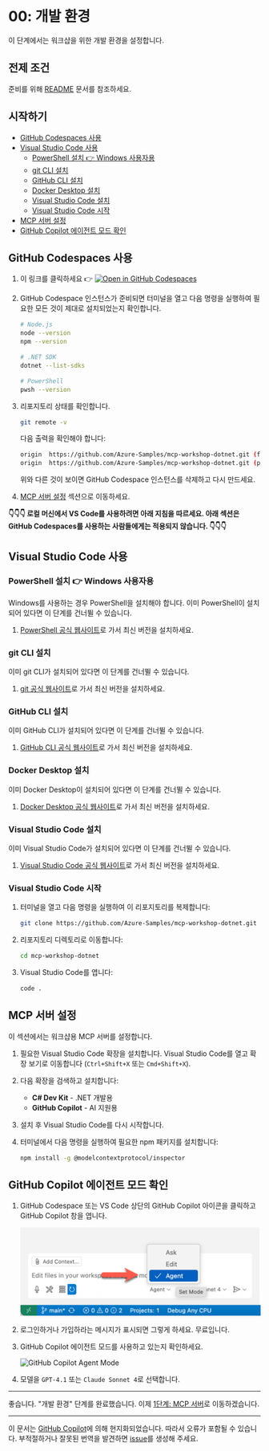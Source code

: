 # 00: 개발 환경

이 단계에서는 워크샵을 위한 개발 환경을 설정합니다.

## 전제 조건

준비를 위해 [README](../README.md#prerequisites) 문서를 참조하세요.

## 시작하기

- [GitHub Codespaces 사용](#github-codespaces-사용)
- [Visual Studio Code 사용](#visual-studio-code-사용)
  - [PowerShell 설치 👉 Windows 사용자용](#powershell-설치--windows-사용자용)
  - [git CLI 설치](#git-cli-설치)
  - [GitHub CLI 설치](#github-cli-설치)
  - [Docker Desktop 설치](#docker-desktop-설치)
  - [Visual Studio Code 설치](#visual-studio-code-설치)
  - [Visual Studio Code 시작](#visual-studio-code-시작)
- [MCP 서버 설정](#mcp-서버-설정)
- [GitHub Copilot 에이전트 모드 확인](#github-copilot-에이전트-모드-확인)

## GitHub Codespaces 사용

1. 이 링크를 클릭하세요 👉 [![Open in GitHub Codespaces](https://github.com/codespaces/badge.svg)](https://codespaces.new/Azure-Samples/mcp-workshop-dotnet)

1. GitHub Codespace 인스턴스가 준비되면 터미널을 열고 다음 명령을 실행하여 필요한 모든 것이 제대로 설치되었는지 확인합니다.

    ```bash
    # Node.js
    node --version
    npm --version
    ```

    ```bash
    # .NET SDK
    dotnet --list-sdks
    ```

    ```bash
    # PowerShell
    pwsh --version
    ```

1. 리포지토리 상태를 확인합니다.

    ```bash
    git remote -v
    ```

   다음 출력을 확인해야 합니다:

    ```bash
    origin  https://github.com/Azure-Samples/mcp-workshop-dotnet.git (fetch)
    origin  https://github.com/Azure-Samples/mcp-workshop-dotnet.git (push)
    ```

   위와 다른 것이 보이면 GitHub Codespace 인스턴스를 삭제하고 다시 만드세요.

1. [MCP 서버 설정](#mcp-서버-설정) 섹션으로 이동하세요.

**👇👇👇 로컬 머신에서 VS Code를 사용하려면 아래 지침을 따르세요. 아래 섹션은 GitHub Codespaces를 사용하는 사람들에게는 적용되지 않습니다. 👇👇👇**

## Visual Studio Code 사용

### PowerShell 설치 👉 Windows 사용자용

Windows를 사용하는 경우 PowerShell을 설치해야 합니다. 이미 PowerShell이 설치되어 있다면 이 단계를 건너뛸 수 있습니다.

1. [PowerShell 공식 웹사이트](https://docs.microsoft.com/powershell/scripting/install/installing-powershell)로 가서 최신 버전을 설치하세요.

### git CLI 설치

이미 git CLI가 설치되어 있다면 이 단계를 건너뛸 수 있습니다.

1. [git 공식 웹사이트](https://git-scm.com/downloads)로 가서 최신 버전을 설치하세요.

### GitHub CLI 설치

이미 GitHub CLI가 설치되어 있다면 이 단계를 건너뛸 수 있습니다.

1. [GitHub CLI 공식 웹사이트](https://cli.github.com/)로 가서 최신 버전을 설치하세요.

### Docker Desktop 설치

이미 Docker Desktop이 설치되어 있다면 이 단계를 건너뛸 수 있습니다.

1. [Docker Desktop 공식 웹사이트](https://docs.docker.com/get-started/get-docker/)로 가서 최신 버전을 설치하세요.

### Visual Studio Code 설치

이미 Visual Studio Code가 설치되어 있다면 이 단계를 건너뛸 수 있습니다.

1. [Visual Studio Code 공식 웹사이트](https://code.visualstudio.com/)로 가서 최신 버전을 설치하세요.

### Visual Studio Code 시작

1. 터미널을 열고 다음 명령을 실행하여 이 리포지토리를 복제합니다:

    ```bash
    git clone https://github.com/Azure-Samples/mcp-workshop-dotnet.git
    ```

1. 리포지토리 디렉토리로 이동합니다:

    ```bash
    cd mcp-workshop-dotnet
    ```

1. Visual Studio Code를 엽니다:

    ```bash
    code .
    ```

## MCP 서버 설정

이 섹션에서는 워크샵용 MCP 서버를 설정합니다.

1. 필요한 Visual Studio Code 확장을 설치합니다. Visual Studio Code를 열고 확장 보기로 이동합니다 (`Ctrl+Shift+X` 또는 `Cmd+Shift+X`).

1. 다음 확장을 검색하고 설치합니다:
   - **C# Dev Kit** - .NET 개발용
   - **GitHub Copilot** - AI 지원용

1. 설치 후 Visual Studio Code를 다시 시작합니다.

1. 터미널에서 다음 명령을 실행하여 필요한 npm 패키지를 설치합니다:

    ```bash
    npm install -g @modelcontextprotocol/inspector
    ```

## GitHub Copilot 에이전트 모드 확인

1. GitHub Codespace 또는 VS Code 상단의 GitHub Copilot 아이콘을 클릭하고 GitHub Copilot 창을 엽니다.

   ![Open GitHub Copilot Chat](../../../docs/images/setup-02.png)

1. 로그인하거나 가입하라는 메시지가 표시되면 그렇게 하세요. 무료입니다.
1. GitHub Copilot 에이전트 모드를 사용하고 있는지 확인하세요.

   ![GitHub Copilot Agent Mode](../../../docs/images/setup-03.png)

1. 모델을 `GPT-4.1` 또는 `Claude Sonnet 4`로 선택합니다.

---

좋습니다. "개발 환경" 단계를 완료했습니다. 이제 [1단계: MCP 서버](./01-mcp-server.md)로 이동하겠습니다.

---

이 문서는 [GitHub Copilot](https://docs.github.com/copilot/about-github-copilot/what-is-github-copilot)에 의해 현지화되었습니다. 따라서 오류가 포함될 수 있습니다. 부적절하거나 잘못된 번역을 발견하면 [issue](../../../issues)를 생성해 주세요.